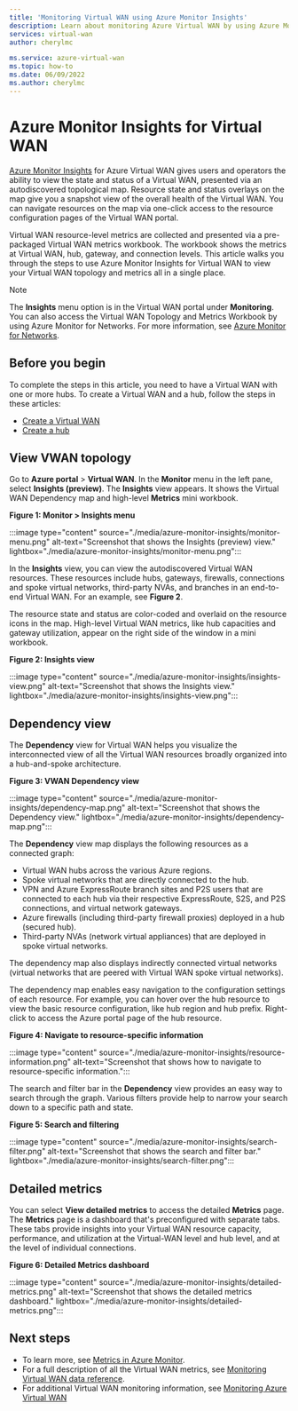 ```yaml
---
title: 'Monitoring Virtual WAN using Azure Monitor Insights'
description: Learn about monitoring Azure Virtual WAN by using Azure Monitor Insights.
services: virtual-wan
author: cherylmc

ms.service: azure-virtual-wan
ms.topic: how-to
ms.date: 06/09/2022
ms.author: cherylmc
---
```


# Azure Monitor Insights for Virtual WAN

[Azure Monitor Insights](../network-watcher/network-insights-overview.md) for Azure Virtual WAN gives users and operators the ability to view the state and status of a Virtual WAN, presented via an autodiscovered topological map. Resource state and status overlays on the map give you a snapshot view of the overall health of the Virtual WAN. You can navigate resources on the map via one-click access to the resource configuration pages of the Virtual WAN portal.

Virtual WAN resource-level metrics are collected and presented via a pre-packaged Virtual WAN metrics workbook. The workbook shows the metrics at Virtual WAN, hub, gateway, and connection levels. This article walks you through the steps to use Azure Monitor Insights for Virtual WAN to view your Virtual WAN topology and metrics all in a single place.

> [!NOTE]
> The **Insights** menu option is in the Virtual WAN portal under **Monitoring**. You can also access the Virtual WAN Topology and Metrics Workbook by using Azure Monitor for Networks. For more information, see [Azure Monitor for Networks](../network-watcher/network-insights-overview.md). 
>

## Before you begin

To complete the steps in this article, you need to have a Virtual WAN with one or more hubs. To create a Virtual WAN and a hub, follow the steps in these articles:

* [Create a Virtual WAN](virtual-wan-site-to-site-portal.md#openvwan)
* [Create a hub](virtual-wan-site-to-site-portal.md#hub)

## <a name="topology"></a>View VWAN topology

Go to **Azure portal** > **Virtual WAN**. In the **Monitor** menu in the left pane, select **Insights (preview)**. The **Insights** view appears. It shows the Virtual WAN Dependency map and high-level **Metrics** mini workbook.

**Figure 1: Monitor > Insights menu**

:::image type="content" source="./media/azure-monitor-insights/monitor-menu.png" alt-text="Screenshot that shows the Insights (preview) view." lightbox="./media/azure-monitor-insights/monitor-menu.png":::

In the **Insights** view, you can view the autodiscovered Virtual WAN resources. These resources include hubs, gateways, firewalls, connections and spoke virtual networks, third-party NVAs, and branches in an end-to-end Virtual WAN. For an example, see **Figure 2**.

The resource state and status are color-coded and overlaid on the resource icons in the map. High-level Virtual WAN metrics, like hub capacities and gateway utilization, appear on the right side of the window in a mini workbook.

**Figure 2: Insights view**

:::image type="content" source="./media/azure-monitor-insights/insights-view.png" alt-text="Screenshot that shows the Insights view." lightbox="./media/azure-monitor-insights/insights-view.png":::

## <a name="dependency"></a>Dependency view

The **Dependency** view for Virtual WAN helps you visualize the interconnected view of all the Virtual WAN resources broadly organized into a hub-and-spoke architecture.

**Figure 3: VWAN Dependency view**

:::image type="content" source="./media/azure-monitor-insights/dependency-map.png" alt-text="Screenshot that shows the Dependency view." lightbox="./media/azure-monitor-insights/dependency-map.png":::

The **Dependency** view map displays the following resources as a connected graph:

* Virtual WAN hubs across the various Azure regions.
* Spoke virtual networks that are directly connected to the hub.
* VPN and Azure ExpressRoute branch sites and P2S users that are connected to each hub via their respective ExpressRoute, S2S, and P2S connections, and virtual network gateways.
* Azure firewalls (including third-party firewall proxies) deployed in a hub (secured hub).
* Third-party NVAs (network virtual appliances) that are deployed in spoke virtual networks.

The dependency map also displays indirectly connected virtual networks (virtual networks that are peered with Virtual WAN spoke virtual networks).

The dependency map enables easy navigation to the configuration settings of each resource. For example, you can hover over the hub resource to view the basic resource configuration, like hub region and hub prefix. Right-click to access the Azure portal page of the hub resource.

**Figure 4: Navigate to resource-specific information**

:::image type="content" source="./media/azure-monitor-insights/resource-information.png" alt-text="Screenshot that shows how to navigate to resource-specific information.":::

The search and filter bar in the **Dependency** view provides an easy way to search through the graph. Various filters provide help to narrow your search down to a specific path and state.

**Figure 5: Search and filtering**

:::image type="content" source="./media/azure-monitor-insights/search-filter.png" alt-text="Screenshot that shows the search and filter bar." lightbox="./media/azure-monitor-insights/search-filter.png":::

## <a name="detailed"></a>Detailed metrics

You can select **View detailed metrics** to access the detailed **Metrics** page. The **Metrics** page is a dashboard that's preconfigured with separate tabs. These tabs provide insights into your Virtual WAN resource capacity, performance, and utilization at the Virtual-WAN level and hub level, and at the level of individual connections.

**Figure 6: Detailed Metrics dashboard**

:::image type="content" source="./media/azure-monitor-insights/detailed-metrics.png" alt-text="Screenshot that shows the detailed metrics dashboard." lightbox="./media/azure-monitor-insights/detailed-metrics.png":::

## Next steps

* To learn more, see [Metrics in Azure Monitor](../azure-monitor/essentials/data-platform-metrics.md).
* For a full description of all the Virtual WAN metrics, see [Monitoring Virtual WAN data reference](monitor-virtual-wan-reference.md).
* For additional Virtual WAN monitoring information, see [Monitoring Azure Virtual WAN](monitor-virtual-wan.md)
